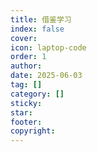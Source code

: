 ```yaml
---
title: 借鉴学习
index: false
cover: 
icon: laptop-code
order: 1
author: 
date: 2025-06-03
tag: []
category: []
sticky: 
star: 
footer: 
copyright: 
---
```


<Catalog />
